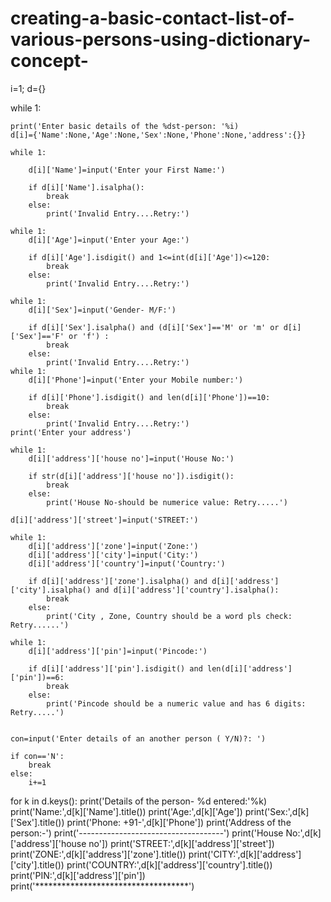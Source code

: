 # creating-a-basic-contact-list-of-various-persons-using-dictionary-concept-

i=1;  d={}

while 1:
    
    print('Enter basic details of the %dst-person: '%i)
    d[i]={'Name':None,'Age':None,'Sex':None,'Phone':None,'address':{}}
    
    while 1:
        
        d[i]['Name']=input('Enter your First Name:')
        
        if d[i]['Name'].isalpha():
            break
        else:
            print('Invalid Entry....Retry:')
    
    while 1:
        d[i]['Age']=input('Enter your Age:')
        
        if d[i]['Age'].isdigit() and 1<=int(d[i]['Age'])<=120:
            break
        else:
            print('Invalid Entry....Retry:')
    
    while 1:
        d[i]['Sex']=input('Gender- M/F:')
        
        if d[i]['Sex'].isalpha() and (d[i]['Sex']=='M' or 'm' or d[i]['Sex']=='F' or 'f') :
            break
        else:
            print('Invalid Entry....Retry:')
    while 1:
        d[i]['Phone']=input('Enter your Mobile number:')
        
        if d[i]['Phone'].isdigit() and len(d[i]['Phone'])==10:
            break
        else:
            print('Invalid Entry....Retry:')
    print('Enter your address')

    while 1:
        d[i]['address']['house no']=input('House No:')
        
        if str(d[i]['address']['house no']).isdigit():
            break
        else:
            print('House No-should be numerice value: Retry.....')
        
    d[i]['address']['street']=input('STREET:')
    
    while 1:
        d[i]['address']['zone']=input('Zone:')
        d[i]['address']['city']=input('City:')
        d[i]['address']['country']=input('Country:')
        
        if d[i]['address']['zone'].isalpha() and d[i]['address']['city'].isalpha() and d[i]['address']['country'].isalpha():
            break
        else:
            print('City , Zone, Country should be a word pls check: Retry......')
        
    while 1:
        d[i]['address']['pin']=input('Pincode:')
        
        if d[i]['address']['pin'].isdigit() and len(d[i]['address']['pin'])==6:
            break
        else:
            print('Pincode should be a numeric value and has 6 digits: Retry.....')
    
    
    con=input('Enter details of an another person ( Y/N)?: ')
    
    if con=='N':
        break
    else:
        i+=1

for k in d.keys():
    print('Details of the person- %d entered:'%k)
    print('Name:',d[k]['Name'].title())
    print('Age:',d[k]['Age'])
    print('Sex:',d[k]['Sex'].title())
    print('Phone: +91-',d[k]['Phone'])
    print('Address of the person:-')
    print('------------------------------------')
    print('House No:',d[k]['address']['house no'])
    print('STREET:',d[k]['address']['street'])
    print('ZONE:',d[k]['address']['zone'].title())
    print('CITY:',d[k]['address']['city'].title())
    print('COUNTRY:',d[k]['address']['country'].title())
    print('PIN:',d[k]['address']['pin'])
    print('***********************************')


